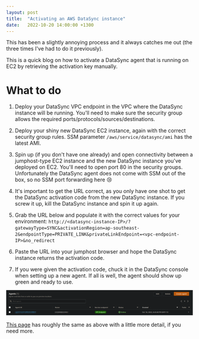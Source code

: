 ```yaml
---
layout: post
title:  "Activating an AWS DataSync instance"
date:   2022-10-20 14:00:00 +1300
---
```


This has been a slightly annoying process and it always catches me out (the three times I've had to do it previously). 

This is a quick blog on how to activate a DataSync agent that is running on EC2 by retrieving the activation key manually. 


# What to do

1. Deploy your DataSync VPC endpoint in the VPC where the DataSync instance will be running. You'll need to make sure the security group allows the required ports/protocols/sources/destinations. 

1. Deploy your shiny new DataSync EC2 instance, again with the correct security group rules. SSM parameter `/aws/service/datasync/ami` has the latest AMI. 

1. Spin up (if you don't have one already) and open connectivity between a jumphost-type EC2 instance and the new DataSync instance you've deployed on EC2. You'll need to open port 80 in the security groups. Unfortunately the DataSync agent does not come with SSM out of the box, so no SSM port forwarding here 😢

1. It's important to get the URL correct, as you only have one shot to get the DataSync activation code from the new DataSync instance. If you screw it up, kill the DataSync instance and spin it up again. 

1. Grab the URL below and populate it with the correct values for your environment: 
`http://<datasync-instance-IP>/?gatewayType=SYNC&activationRegion=ap-southeast-2&endpointType=PRIVATE_LINK&privateLinkEndpoint=<vpc-endpoint-IP>&no_redirect`

1. Paste the URL into your jumphost browser and hope the DataSync instance returns the activation code. 

1. If you were given the activation code, chuck it in the DataSync console when setting up a new agent. If all is well, the agent should show up green and ready to use. 


![img1](https://raw.githubusercontent.com/tdq132/tdq132.github.io/master/_media/2022-10-20-datasync-activation-img1.png)


[This page](https://aws.amazon.com/premiumsupport/knowledge-center/datasync-cross-activate-agent/) has roughly the same as above with a little more detail, if you need more. 


















